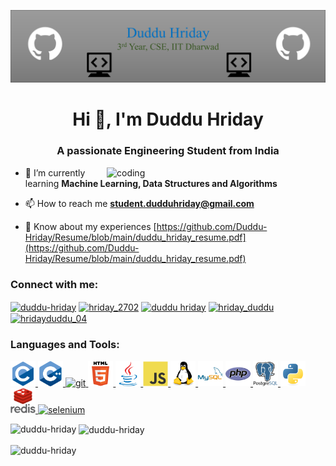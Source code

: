 ![logo](https://github.com/Duddu-Hriday/Duddu-Hriday/blob/main/github%20banner.png)
<h1 align="center">Hi 👋, I'm Duddu Hriday</h1>
<h3 align="center">A passionate Engineering Student from India</h3>

<img align="right" alt="coding" width="350" src="https://user-images.githubusercontent.com/69011963/137184767-79a13ec7-1bb3-4341-a6da-3a149c9c159a.gif">

- 🌱 I’m currently learning **Machine Learning, Data Structures and Algorithms**

- 📫 How to reach me **student.dudduhriday@gmail.com**

- 📄 Know about my experiences [https://github.com/Duddu-Hriday/Resume/blob/main/duddu_hriday_resume.pdf](https://github.com/Duddu-Hriday/Resume/blob/main/duddu_hriday_resume.pdf)

<h3 align="left">Connect with me:</h3>
<p align="left">
<a href="https://linkedin.com/in/duddu-hriday" target="blank"><img align="center" src="https://raw.githubusercontent.com/rahuldkjain/github-profile-readme-generator/master/src/images/icons/Social/linked-in-alt.svg" alt="duddu-hriday" height="30" width="40" /></a>
<a href="https://instagram.com/hriday_2702" target="blank"><img align="center" src="https://raw.githubusercontent.com/rahuldkjain/github-profile-readme-generator/master/src/images/icons/Social/instagram.svg" alt="hriday_2702" height="30" width="40" /></a>
<a href="https://www.youtube.com/c/duddu hriday" target="blank"><img align="center" src="https://raw.githubusercontent.com/rahuldkjain/github-profile-readme-generator/master/src/images/icons/Social/youtube.svg" alt="duddu hriday" height="30" width="40" /></a>
<a href="https://www.codechef.com/users/hriday_duddu" target="blank"><img align="center" src="https://cdn.jsdelivr.net/npm/simple-icons@3.1.0/icons/codechef.svg" alt="hriday_duddu" height="30" width="40" /></a>
<a href="https://www.leetcode.com/hridayduddu_04" target="blank"><img align="center" src="https://raw.githubusercontent.com/rahuldkjain/github-profile-readme-generator/master/src/images/icons/Social/leet-code.svg" alt="hridayduddu_04" height="30" width="40" /></a>
</p>

<h3 align="left">Languages and Tools:</h3>
<p align="left"> <a href="https://www.cprogramming.com/" target="_blank" rel="noreferrer"> <img src="https://raw.githubusercontent.com/devicons/devicon/master/icons/c/c-original.svg" alt="c" width="40" height="40"/> </a> <a href="https://www.w3schools.com/cpp/" target="_blank" rel="noreferrer"> <img src="https://raw.githubusercontent.com/devicons/devicon/master/icons/cplusplus/cplusplus-original.svg" alt="cplusplus" width="40" height="40"/> </a> <a href="https://git-scm.com/" target="_blank" rel="noreferrer"> <img src="https://www.vectorlogo.zone/logos/git-scm/git-scm-icon.svg" alt="git" width="40" height="40"/> </a> <a href="https://www.w3.org/html/" target="_blank" rel="noreferrer"> <img src="https://raw.githubusercontent.com/devicons/devicon/master/icons/html5/html5-original-wordmark.svg" alt="html5" width="40" height="40"/> </a> <a href="https://www.java.com" target="_blank" rel="noreferrer"> <img src="https://raw.githubusercontent.com/devicons/devicon/master/icons/java/java-original.svg" alt="java" width="40" height="40"/> </a> <a href="https://developer.mozilla.org/en-US/docs/Web/JavaScript" target="_blank" rel="noreferrer"> <img src="https://raw.githubusercontent.com/devicons/devicon/master/icons/javascript/javascript-original.svg" alt="javascript" width="40" height="40"/> </a> <a href="https://www.linux.org/" target="_blank" rel="noreferrer"> <img src="https://raw.githubusercontent.com/devicons/devicon/master/icons/linux/linux-original.svg" alt="linux" width="40" height="40"/> </a> <a href="https://www.mysql.com/" target="_blank" rel="noreferrer"> <img src="https://raw.githubusercontent.com/devicons/devicon/master/icons/mysql/mysql-original-wordmark.svg" alt="mysql" width="40" height="40"/> </a> <a href="https://www.php.net" target="_blank" rel="noreferrer"> <img src="https://raw.githubusercontent.com/devicons/devicon/master/icons/php/php-original.svg" alt="php" width="40" height="40"/> </a> <a href="https://www.postgresql.org" target="_blank" rel="noreferrer"> <img src="https://raw.githubusercontent.com/devicons/devicon/master/icons/postgresql/postgresql-original-wordmark.svg" alt="postgresql" width="40" height="40"/> </a> <a href="https://www.python.org" target="_blank" rel="noreferrer"> <img src="https://raw.githubusercontent.com/devicons/devicon/master/icons/python/python-original.svg" alt="python" width="40" height="40"/> </a> <a href="https://redis.io" target="_blank" rel="noreferrer"> <img src="https://raw.githubusercontent.com/devicons/devicon/master/icons/redis/redis-original-wordmark.svg" alt="redis" width="40" height="40"/> </a> <a href="https://www.selenium.dev" target="_blank" rel="noreferrer"> <img src="https://raw.githubusercontent.com/detain/svg-logos/780f25886640cef088af994181646db2f6b1a3f8/svg/selenium-logo.svg" alt="selenium" width="40" height="40"/> </a> </p>

<p><img align="left" src="https://github-readme-stats.vercel.app/api/top-langs?username=duddu-hriday&show_icons=true&locale=en&layout=compact" alt="duddu-hriday" /></p>

<p>&nbsp;<img align="center" src="https://github-readme-stats.vercel.app/api?username=duddu-hriday&show_icons=true&locale=en" alt="duddu-hriday" /></p>

<p><img align="center" src="https://github-readme-streak-stats.herokuapp.com/?user=duddu-hriday&" alt="duddu-hriday" /></p>

 <!--<p align="left"> <img src="https://komarev.com/ghpvc/?username=duddu-hriday&label=Profile%20views&color=0e75b6&style=flat" alt="duddu-hriday" /> </p>

<p align="left"> <a href="https://github.com/ryo-ma/github-profile-trophy"><img src="https://github-profile-trophy.vercel.app/?username=duddu-hriday" alt="duddu-hriday" /></a> </p> 
